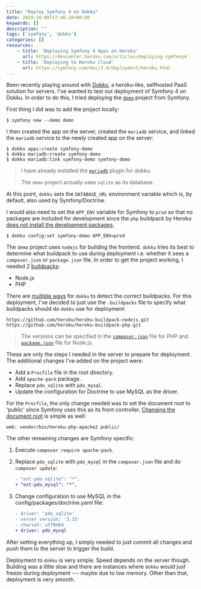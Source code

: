 ```yaml
---
title: "Deploy Symfony 4 on Dokku"
date: 2019-10-08T17:46:10+08:00
keywords: []
description: ""
tags: ['symfony', 'dokku']
categories: []
resources:
    - title: 'Deploying Symfony 4 Apps on Heroku'
      url: https://devcenter.heroku.com/articles/deploying-symfony4
    - title: 'Deploying to Heroku Cloud'
      url: https://symfony.com/doc/3.4/deployment/heroku.html
---
```


Been recently playing around with [Dokku](http://dokku.viewdocs.io/dokku/), a heroku-like, selfhosted PaaS solution for servers. I've wanted to test out deployment of Symfony 4 on Dokku. In order to do this, I tried deploying the [`demo`](https://github.com/symfony/demo) project from Symfony.

First thing I did was to add the project locally:

```shell
$ symfony new --demo demo
```

I then created the app on the server, created the `mariadb` service, and linked the `mariadb` service to the newly created app on the server:

```shell
$ dokku apps:create symfony-demo
$ dokku mariadb:create symfony-demo
$ dokku mariadb:link symfony-demo symfony-demo
```

> I have already installed the [`mariadb`](https://github.com/dokku/dokku-mariadb) plugin for dokku.

<!-- -->
> The `demo` project actually uses `sqlite` as its database.

At this point, `dokku` sets the `DATABASE_URL` environment variable which is, by default, also used by Symfony/Doctrine.

I would also need to set the `APP_ENV` variable for Symfony to `prod` so that no packages are included for development since the `php` buildpack by Heroku [does not install the development packages](https://devcenter.heroku.com/articles/php-support#installation-of-dependencies).

```shell
$ dokku config:set symfony-demo APP_ENV=prod
```

The `demo` project uses `nodejs` for building the frontend. `dokku` tries its best to determine what buildpack to use during deployment i.e. whether it sees a `composer.json` or `package.json` file. In order to get the project working, I needed 2 [buildpacks](http://dokku.viewdocs.io/dokku~v0.18.5/deployment/methods/buildpacks/):

* Node.js
* PHP

There are [multiple ways](http://dokku.viewdocs.io/dokku~v0.18.5/deployment/methods/buildpacks/) for `dokku` to detect the correct buildpacks. For this deployment, I've decided to just use the `.buildpacks` file to specify what buildpacks should do `dokku` use for deployment:

```
https://github.com/heroku/heroku-buildpack-nodejs.git
https://github.com/heroku/heroku-buildpack-php.git
```

> The versions can be specified in the [`composer.json`](https://devcenter.heroku.com/articles/php-support#selecting-a-runtime) file for PHP and [`package.json`](https://devcenter.heroku.com/articles/nodejs-support#specifying-a-node-js-version) file for Node.js.

These are only the steps I needed in the server to prepare for deployment. The additional changes I've added on the project were:

* Add a `Procfile` file in the root directory.
* Add `apache-pack` package.
* Replace `pdo_sqlite` with `pdo_mysql`.
* Update the configuration for Doctrine to use MySQL as the driver.

For the `Procfile`, the only change needed was to set the document root to 'public' since Symfony uses this as its front controller. [Changing the document root](https://devcenter.heroku.com/articles/custom-php-settings#setting-the-document-root) is simple as well:

```
web: vendor/bin/heroku-php-apache2 public/
```

The other remaining changes are Symfony specific:

1. Execute `composer require apache-pack`.
2. Replace `pdo_sqlite` with `pdo_mysql` in the `composer.json` file and do `composer update`:

   ```diff
   - "ext-pdo_sqlite": "*",
   + "ext-pdo_mysql": "*",
   ```
3. Change configuration to use MySQL in the config/packages/doctrine.yaml file:

   ```diff
   - driver: 'pdo_sqlite'
   - server_version: '3.15'
   - charset: utf8mb4
   + driver: pdo_mysql
   ```

After setting everything up, I simply needed to just commit all changes and push them to the server to trigger the build.

Deployment to `dokku` is very simple. Speed depends on the server though. Building was a little slow and there are instances where `dokku` would just freeze during deployment --- maybe due to low memory. Other than that, deployment is very smooth.
